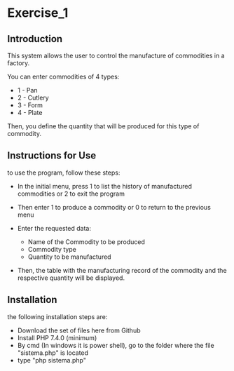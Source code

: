 # Exercise_1

## Introduction

This system allows the user to control the manufacture of commodities in a factory. 

You can enter commodities of 4 types:

- 1 - Pan
- 2 - Cutlery
- 3 - Form
- 4 - Plate

Then, you define the quantity that will be produced for this type of commodity.

## Instructions for Use

to use the program, follow these steps:

- In the initial menu, press 1 to list the history of manufactured commodities or 2 to exit the program
- Then enter 1 to produce a commodity or 0 to return to the previous menu
- Enter the requested data:
    - Name of the Commodity to be produced
    - Commodity type
    - Quantity to be manufactured

- Then, the table with the manufacturing record of the commodity and the respective quantity will be displayed.

## Installation

the following installation steps are:

- Download the set of files here from Github
- Install PHP 7.4.0 (minimum)
- By cmd (In windows it is power shell), go to the folder where the file "sistema.php" is located
- type "php sistema.php"